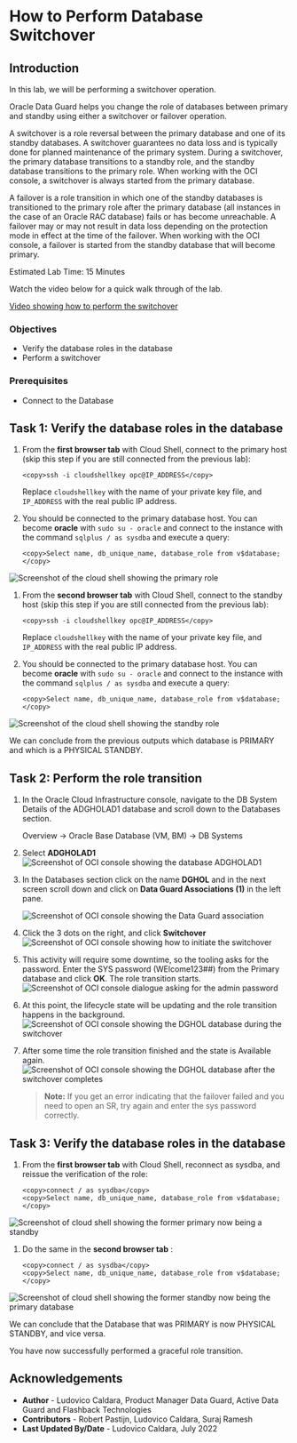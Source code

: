 # How to Perform Database Switchover

## Introduction
In this lab, we will be performing a switchover operation.

Oracle Data Guard helps you change the role of databases between primary and standby using either a switchover or failover operation.

A switchover is a role reversal between the primary database and one of its standby databases. A switchover guarantees no data loss and is typically done for planned maintenance of the primary system. During a switchover, the primary database transitions to a standby role, and the standby database transitions to the primary role.
When working with the OCI console, a switchover is always started from the primary database.

A failover is a role transition in which one of the standby databases is transitioned to the primary role after the primary database (all instances in the case of an Oracle RAC database) fails or has become unreachable.
A failover may or may not result in data loss depending on the protection mode in effect at the time of the failover.
When working with the OCI console, a failover is started from the standby database that will become primary.

Estimated Lab Time: 15 Minutes

Watch the video below for a quick walk through of the lab.

[Video showing how to perform the switchover](youtube:qSakl0XcY-w)

### Objectives
- Verify the database roles in the database
- Perform a switchover

### Prerequisites
- Connect to the Database


## Task 1: Verify the database roles in the database

1. From the **first browser tab** with Cloud Shell, connect to the primary host (skip this step if you are still connected from the previous lab):
    ````
    <copy>ssh -i cloudshellkey opc@IP_ADDRESS</copy>
    ````
    Replace `cloudshellkey` with the name of your private key file, and `IP_ADDRESS` with the real public IP address.

2. You should be connected to the primary database host. You can become **oracle** with `sudo su - oracle` and connect to the instance with the command `sqlplus / as sysdba` and execute a query:

    ````
    <copy>Select name, db_unique_name, database_role from v$database;</copy>
    ````

  ![Screenshot of the cloud shell showing the primary role](../connect-db/images/connect-primary.png)

1. From the **second browser tab** with Cloud Shell, connect to the standby host (skip this step if you are still connected from the previous lab):
    ````
    <copy>ssh -i cloudshellkey opc@IP_ADDRESS</copy>
    ````
    Replace `cloudshellkey` with the name of your private key file, and `IP_ADDRESS` with the real public IP address.

2. You should be connected to the primary database host. You can become **oracle** with `sudo su - oracle` and connect to the instance with the command `sqlplus / as sysdba` and execute a query:

    ````
    <copy>Select name, db_unique_name, database_role from v$database;</copy>
    ````

  ![Screenshot of the cloud shell showing the standby role](../connect-db/images/connect-standby.png)

We can conclude from the previous outputs which database is PRIMARY and which is a PHYSICAL STANDBY.

## Task 2: Perform the role transition

1. In the Oracle Cloud Infrastructure console, navigate to the DB System Details of the ADGHOLAD1 database and scroll down to the Databases section.

    Overview
    -> Oracle Base Database (VM, BM)
    -> DB Systems

2. Select **ADGHOLAD1**
    ![Screenshot of OCI console showing the database ADGHOLAD1](./images/switchover-03.png)

3. In the Databases section click on the name **DGHOL** and in the next screen scroll down and click on **Data Guard Associations (1)** in the left pane.

    ![Screenshot of OCI console showing the Data Guard association](./images/switchover-04.png)

4. Click the 3 dots on the right, and click **Switchover**
    ![Screenshot of OCI console showing how to initiate the switchover](./images/switchover-05.png)

5. This activity will require some downtime, so the tooling asks for the password. Enter the SYS password (WElcome123##) from the Primary database and click **OK**. The role transition starts.
    ![Screenshot of OCI console dialogue asking for the admin password](./images/switchover-06.png)

6. At this point, the lifecycle state will be updating and the role transition happens in the background.
    ![Screenshot of OCI console showing the DGHOL database during the switchover](./images/switchover-07.png)

7. After some time the role transition finished and the state is Available again.
    ![Screenshot of OCI console showing the DGHOL database after the switchover completes](./images/switchover-08.png)

    > **Note:** If you get an error indicating that the failover failed and you need to open an SR, try again and enter the sys password correctly.

## Task 3: Verify the database roles in the database

1. From the **first browser tab** with Cloud Shell, reconnect as sysdba, and reissue the verification of the role:

    ````
    <copy>connect / as sysdba</copy>
    <copy>Select name, db_unique_name, database_role from v$database;</copy>
    ````
  ![Screenshot of cloud shell showing the former primary now being a standby](./images/new-standby.png)

1. Do the same in the **second browser tab** :
    ````
    <copy>connect / as sysdba</copy>
    <copy>Select name, db_unique_name, database_role from v$database;</copy>
    ````
  ![Screenshot of cloud shell showing the former standby now being the primary database](./images/new-primary.png)

  We can conclude that the Database that was PRIMARY is now PHYSICAL STANDBY, and vice versa.

You have now successfully performed a graceful role transition.

## Acknowledgements

- **Author** - Ludovico Caldara, Product Manager Data Guard, Active Data Guard and Flashback Technologies
- **Contributors** - Robert Pastijn, Ludovico Caldara, Suraj Ramesh
- **Last Updated By/Date** -  Ludovico Caldara, July 2022

